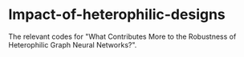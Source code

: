 # Impact-of-heterophilic-designs
The relevant codes for "What Contributes More to the Robustness of Heterophilic Graph Neural Networks?".
